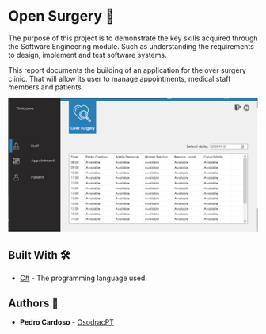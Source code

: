 # Open Surgery 🏢

The purpose of this project is to demonstrate the key skills acquired through the Software
Engineering module. Such as understanding the requirements to design, implement and
test software systems.

This report documents the building of an application for the over surgery clinic. That will
allow its user to manage appointments, medical staff members and patients.

<div style="text-align:center">
<img src="/img/screenshot.jpg" alt="Application screenshot" width="600"/>
</div>

## Built With 🛠️

- [C#](https://docs.microsoft.com/en-us/dotnet/csharp/) - The programming language used.

## Authors 💪

- **Pedro Cardoso** - [OsodracPT](https://github.com/OsodracPT)
